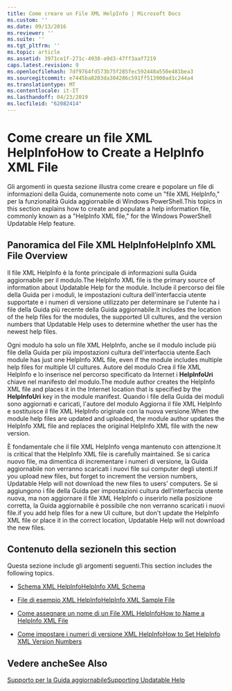 ```yaml
---
title: Come creare un File XML HelpInfo | Microsoft Docs
ms.custom: ''
ms.date: 09/13/2016
ms.reviewer: ''
ms.suite: ''
ms.tgt_pltfrm: ''
ms.topic: article
ms.assetid: 3971ce1f-271c-4938-a9d3-47ff3aaf7219
caps.latest.revision: 9
ms.openlocfilehash: 7df9764fd573b75f285fec592448a550e481bea3
ms.sourcegitcommit: e7445ba8203da304286c591ff513900ad1c244a4
ms.translationtype: MT
ms.contentlocale: it-IT
ms.lasthandoff: 04/23/2019
ms.locfileid: "62082414"
---
```

# <a name="how-to-create-a-helpinfo-xml-file"></a><span data-ttu-id="01660-102">Come creare un file XML HelpInfo</span><span class="sxs-lookup"><span data-stu-id="01660-102">How to Create a HelpInfo XML File</span></span>

<span data-ttu-id="01660-103">Gli argomenti in questa sezione illustra come creare e popolare un file di informazioni della Guida, comunemente noto come un "file XML HelpInfo," per la funzionalità Guida aggiornabile di Windows PowerShell.</span><span class="sxs-lookup"><span data-stu-id="01660-103">This topics in this section explains how to create and populate a help information file, commonly known as a "HelpInfo XML file," for the Windows PowerShell Updatable Help feature.</span></span>

## <a name="helpinfo-xml-file-overview"></a><span data-ttu-id="01660-104">Panoramica del File XML HelpInfo</span><span class="sxs-lookup"><span data-stu-id="01660-104">HelpInfo XML File Overview</span></span>

<span data-ttu-id="01660-105">Il file XML HelpInfo è la fonte principale di informazioni sulla Guida aggiornabile per il modulo.</span><span class="sxs-lookup"><span data-stu-id="01660-105">The HelpInfo XML file is the primary source of information about Updatable Help for the module.</span></span> <span data-ttu-id="01660-106">Include il percorso dei file della Guida per i moduli, le impostazioni cultura dell'interfaccia utente supportate e i numeri di versione utilizzato per determinare se l'utente ha i file della Guida più recente della Guida aggiornabile.</span><span class="sxs-lookup"><span data-stu-id="01660-106">It includes the location of the help files for the modules, the supported UI cultures, and the version numbers that Updatable Help uses to determine whether the user has the newest help files.</span></span>

<span data-ttu-id="01660-107">Ogni modulo ha solo un file XML HelpInfo, anche se il modulo include più file della Guida per più impostazioni cultura dell'interfaccia utente.</span><span class="sxs-lookup"><span data-stu-id="01660-107">Each module has just one HelpInfo XML file, even if the module includes multiple help files for multiple UI cultures.</span></span> <span data-ttu-id="01660-108">Autore del modulo Crea il file XML HelpInfo e lo inserisce nel percorso specificato da Internet i **HelpInfoUri** chiave nel manifesto del modulo.</span><span class="sxs-lookup"><span data-stu-id="01660-108">The module author creates the HelpInfo XML file and places it in the Internet location that is specified by the **HelpInfoUri** key in the module manifest.</span></span> <span data-ttu-id="01660-109">Quando i file della Guida dei moduli sono aggiornati e caricati, l'autore del modulo Aggiorna il file XML HelpInfo e sostituisce il file XML HelpInfo originale con la nuova versione.</span><span class="sxs-lookup"><span data-stu-id="01660-109">When the module help files are updated and uploaded, the module author updates the HelpInfo XML file and replaces the original HelpInfo XML file with the new version.</span></span>

<span data-ttu-id="01660-110">È fondamentale che il file XML HelpInfo venga mantenuto con attenzione.</span><span class="sxs-lookup"><span data-stu-id="01660-110">It is critical that the HelpInfo XML file is carefully maintained.</span></span> <span data-ttu-id="01660-111">Se si carica nuovo file, ma dimentica di incrementare i numeri di versione, la Guida aggiornabile non verranno scaricati i nuovi file sui computer degli utenti.</span><span class="sxs-lookup"><span data-stu-id="01660-111">If you upload new files, but forget to increment the version numbers, Updatable Help will not download the new files to users' computers.</span></span> <span data-ttu-id="01660-112">Se si aggiungono i file della Guida per impostazioni cultura dell'interfaccia utente nuova, ma non aggiornare il file XML HelpInfo o inserirlo nella posizione corretta, la Guida aggiornabile è possibile che non verranno scaricati i nuovi file.</span><span class="sxs-lookup"><span data-stu-id="01660-112">if you add help files for a new UI culture, but don't update the HelpInfo XML file or place it in the correct location, Updatable Help will not download the new files.</span></span>

## <a name="in-this-section"></a><span data-ttu-id="01660-113">Contenuto della sezione</span><span class="sxs-lookup"><span data-stu-id="01660-113">In this section</span></span>

<span data-ttu-id="01660-114">Questa sezione include gli argomenti seguenti.</span><span class="sxs-lookup"><span data-stu-id="01660-114">This section includes the following topics.</span></span>

- [<span data-ttu-id="01660-115">Schema XML HelpInfo</span><span class="sxs-lookup"><span data-stu-id="01660-115">HelpInfo XML Schema</span></span>](./helpinfo-xml-schema.md)

- [<span data-ttu-id="01660-116">File di esempio XML HelpInfo</span><span class="sxs-lookup"><span data-stu-id="01660-116">HelpInfo XML Sample File</span></span>](./helpinfo-xml-sample-file.md)

- [<span data-ttu-id="01660-117">Come assegnare un nome di un File XML HelpInfo</span><span class="sxs-lookup"><span data-stu-id="01660-117">How to Name a HelpInfo XML File</span></span>](./how-to-name-a-helpinfo-xml-file.md)

- [<span data-ttu-id="01660-118">Come impostare i numeri di versione XML HelpInfo</span><span class="sxs-lookup"><span data-stu-id="01660-118">How to Set HelpInfo XML Version Numbers</span></span>](./how-to-set-helpinfo-xml-version-numbers.md)

## <a name="see-also"></a><span data-ttu-id="01660-119">Vedere anche</span><span class="sxs-lookup"><span data-stu-id="01660-119">See Also</span></span>

[<span data-ttu-id="01660-120">Supporto per la Guida aggiornabile</span><span class="sxs-lookup"><span data-stu-id="01660-120">Supporting Updatable Help</span></span>](./supporting-updatable-help.md)